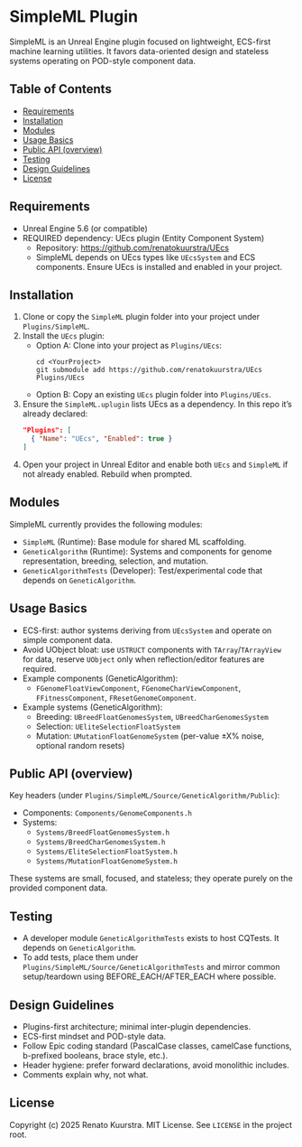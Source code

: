 ﻿# SimpleML Plugin

SimpleML is an Unreal Engine plugin focused on lightweight, ECS-first machine learning utilities. It favors data-oriented design and stateless systems operating on POD-style component data.

## Table of Contents
- [Requirements](#requirements)
- [Installation](#installation)
- [Modules](#modules)
- [Usage Basics](#usage-basics)
- [Public API (overview)](#public-api-overview)
- [Testing](#testing)
- [Design Guidelines](#design-guidelines)
- [License](#license)

## Requirements
- Unreal Engine 5.6 (or compatible)
- REQUIRED dependency: UEcs plugin (Entity Component System)
  - Repository: https://github.com/renatokuurstra/UEcs
  - SimpleML depends on UEcs types like `UEcsSystem` and ECS components. Ensure UEcs is installed and enabled in your project.

## Installation
1. Clone or copy the `SimpleML` plugin folder into your project under `Plugins/SimpleML`.
2. Install the `UEcs` plugin:
   - Option A: Clone into your project as `Plugins/UEcs`:
     ```
     cd <YourProject>
     git submodule add https://github.com/renatokuurstra/UEcs Plugins/UEcs
     ```
   - Option B: Copy an existing `UEcs` plugin folder into `Plugins/UEcs`.
3. Ensure the `SimpleML.uplugin` lists UEcs as a dependency. In this repo it’s already declared:
   ```json
   "Plugins": [
     { "Name": "UEcs", "Enabled": true }
   ]
   ```
4. Open your project in Unreal Editor and enable both `UEcs` and `SimpleML` if not already enabled. Rebuild when prompted.

## Modules
SimpleML currently provides the following modules:
- `SimpleML` (Runtime): Base module for shared ML scaffolding.
- `GeneticAlgorithm` (Runtime): Systems and components for genome representation, breeding, selection, and mutation.
- `GeneticAlgorithmTests` (Developer): Test/experimental code that depends on `GeneticAlgorithm`.

## Usage Basics
- ECS-first: author systems deriving from `UEcsSystem` and operate on simple component data.
- Avoid UObject bloat: use `USTRUCT` components with `TArray`/`TArrayView` for data, reserve `UObject` only when reflection/editor features are required.
- Example components (GeneticAlgorithm):
  - `FGenomeFloatViewComponent`, `FGenomeCharViewComponent`, `FFitnessComponent`, `FResetGenomeComponent`.
- Example systems (GeneticAlgorithm):
  - Breeding: `UBreedFloatGenomesSystem`, `UBreedCharGenomesSystem`
  - Selection: `UEliteSelectionFloatSystem`
  - Mutation: `UMutationFloatGenomeSystem` (per-value ±X% noise, optional random resets)

## Public API (overview)
Key headers (under `Plugins/SimpleML/Source/GeneticAlgorithm/Public`):
- Components: `Components/GenomeComponents.h`
- Systems:
  - `Systems/BreedFloatGenomesSystem.h`
  - `Systems/BreedCharGenomesSystem.h`
  - `Systems/EliteSelectionFloatSystem.h`
  - `Systems/MutationFloatGenomeSystem.h`

These systems are small, focused, and stateless; they operate purely on the provided component data.

## Testing
- A developer module `GeneticAlgorithmTests` exists to host CQTests. It depends on `GeneticAlgorithm`.
- To add tests, place them under `Plugins/SimpleML/Source/GeneticAlgorithmTests` and mirror common setup/teardown using BEFORE_EACH/AFTER_EACH where possible.

## Design Guidelines
- Plugins-first architecture; minimal inter-plugin dependencies.
- ECS-first mindset and POD-style data.
- Follow Epic coding standard (PascalCase classes, camelCase functions, b-prefixed booleans, brace style, etc.).
- Header hygiene: prefer forward declarations, avoid monolithic includes.
- Comments explain why, not what.

## License
Copyright (c) 2025 Renato Kuurstra. MIT License. See `LICENSE` in the project root.
